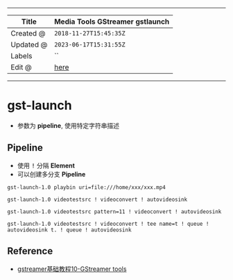-----

| Title     | Media Tools GStreamer gstlaunch                       |
| --------- | ----------------------------------------------------- |
| Created @ | `2018-11-27T15:45:35Z`                                |
| Updated @ | `2023-06-17T15:31:55Z`                                |
| Labels    | \`\`                                                  |
| Edit @    | [here](https://github.com/junxnone/aiwiki/issues/110) |

-----

# gst-launch

  - 参数为 **pipeline**, 使用特定字符串描述

## Pipeline

  - 使用 <kbd>\!</kbd> 分隔 **Element**
  - 可以创建多分支 **Pipeline**

<!-- end list -->

    gst-launch-1.0 playbin uri=file:///home/xxx/xxx.mp4

    gst-launch-1.0 videotestsrc ! videoconvert ! autovideosink

    gst-launch-1.0 videotestsrc pattern=11 ! videoconvert ! autovideosink

    gst-launch-1.0 videotestsrc ! videoconvert ! tee name=t ! queue ! autovideosink t. ! queue ! autovideosink

## Reference

  - [gstreamer基础教程10-GStreamer
    tools](https://blog.csdn.net/knowledgebao/article/details/82789613)
